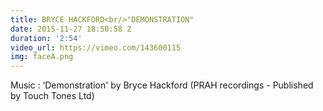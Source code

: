 ```yaml
---
title: BRYCE HACKFORD<br/>"DEMONSTRATION"
date: 2015-11-27 18:50:58 Z
duration: '2:54'
video_url: https://vimeo.com/143600115
img: faceA.png
---
```


Music : ‘Demonstration' by Bryce Hackford
(PRAH recordings - Published by Touch Tones Ltd)
<BR>
	<BR><BR>